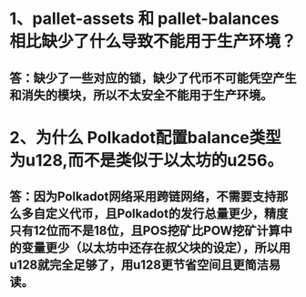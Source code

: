 # 1、pallet-assets 和 pallet-balances 相比缺少了什么导致不能用于生产环境？
  ## 答：缺少了一些对应的锁，缺少了代币不可能凭空产生和消失的模块，所以不太安全不能用于生产环境。

# 2、为什么 Polkadot配置balance类型为u128,而不是类似于以太坊的u256。
  ## 答：因为Polkadot网络采用跨链网络，不需要支持那么多自定义代币，且Polkadot的发行总量更少，精度只有12位而不是18位，且POS挖矿比POW挖矿计算中的变量更少（以太坊中还存在叔父块的设定），所以用u128就完全足够了，用u128更节省空间且更简洁易读。
